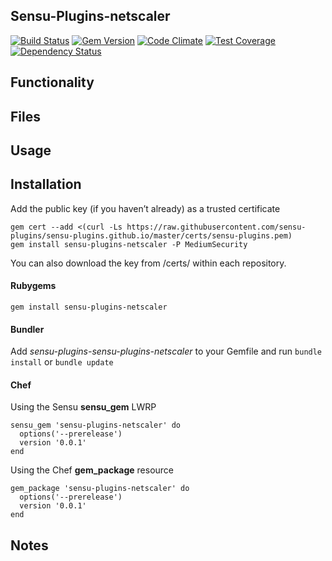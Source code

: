 ## Sensu-Plugins-netscaler

[![Build Status](https://travis-ci.org/sensu-plugins/sensu-plugins-netscaler.svg?branch=master)](https://travis-ci.org/sensu-plugins/sensu-plugins-netscaler)
[![Gem Version](https://badge.fury.io/rb/sensu-plugins-netscaler.svg)](http://badge.fury.io/rb/sensu-plugins-netscaler)
[![Code Climate](https://codeclimate.com/github/sensu-plugins/sensu-plugins-netscaler/badges/gpa.svg)](https://codeclimate.com/github/sensu-plugins/sensu-plugins-netscaler)
[![Test Coverage](https://codeclimate.com/github/sensu-plugins/sensu-plugins-netscaler/badges/coverage.svg)](https://codeclimate.com/github/sensu-plugins/sensu-plugins-netscaler)
[![Dependency Status](https://gemnasium.com/sensu-plugins/sensu-plugins-netscaler.svg)](https://gemnasium.com/sensu-plugins/sensu-plugins-netscaler)

## Functionality

## Files

## Usage

## Installation

Add the public key (if you haven’t already) as a trusted certificate

```
gem cert --add <(curl -Ls https://raw.githubusercontent.com/sensu-plugins/sensu-plugins.github.io/master/certs/sensu-plugins.pem)
gem install sensu-plugins-netscaler -P MediumSecurity
```

You can also download the key from /certs/ within each repository.

#### Rubygems

`gem install sensu-plugins-netscaler`

#### Bundler

Add *sensu-plugins-sensu-plugins-netscaler* to your Gemfile and run `bundle install` or `bundle update`

#### Chef

Using the Sensu **sensu_gem** LWRP
```
sensu_gem 'sensu-plugins-netscaler' do
  options('--prerelease')
  version '0.0.1'
end
```

Using the Chef **gem_package** resource
```
gem_package 'sensu-plugins-netscaler' do
  options('--prerelease')
  version '0.0.1'
end
```

## Notes

